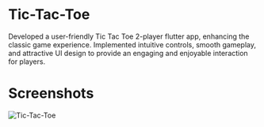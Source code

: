 # Tic-Tac-Toe
Developed a user-friendly Tic Tac Toe 2-player flutter app, enhancing the classic game experience. Implemented intuitive controls, smooth gameplay, and attractive UI design to provide an engaging and enjoyable interaction for players.

# Screenshots


![Tic-Tac-Toe](https://github.com/NikitaDhomne/Tic-Tac-Toe/assets/102669357/16d58f2d-f2e5-47ca-9c4b-5a9c9d6bdac1)
